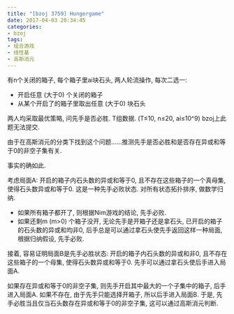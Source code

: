 ```yaml
---
title: "[bzoj 3759] Hungergame"
date: 2017-04-03 20:34:45
categories:
- bzoj
tags:
- 组合游戏
- 线性基
- 高斯消元
---
```

有n个关闭的箱子, 每个箱子里ai块石头, 两人轮流操作, 每次二选一:
- 开启任意 (大于0) 个关闭的箱子
- 从某个开启了的箱子里取出任意 (大于0) 块石头

两人均采取最优策略, 问先手是否必胜. T组数据. (T&le;10, n&le;20, ai&le;10^9)
bzoj上此题无法提交.
<!--more-->
由于在高斯消元的分类下找到这个问题......推测先手是否必胜和是否存在异或和等于0的非空子集有关.

事实的确如此.

考虑局面A: 开启的箱子内石头数的异或和等于0, 且不存在这些箱子的一个真母集, 使得石头数异或和等于0. 这是一种先手必败状态. 对所有状态拓扑排序, 做数学归纳.
- 如果所有箱子都开了, 则根据Nim游戏的结论, 先手必败.
- 如果还剩m (m&gt;0) 个箱子没开, 无论先手是开箱子还是拿石头, 已开启的箱子的石头数的异或和均非0, 后手总是可以通过拿石头使先手返回这样一种局面, 根据归纳假设, 先手必败.

接着, 容易证明局面B是先手必胜状态: 开启的箱子内石头数的异或和非0, 且不存在这些箱子的一个母集, 使得石头数异或和等于0. 先手可以通过拿石头使后手进入局面A.

如果存在异或和等于0的非空子集, 则先手开启其中最大的一个子集中的箱子, 后手进入局面A. 如果不存在, 由于先手只能选择开箱子, 所以后手进入局面B. 于是, 先手必胜当且仅当石头数存在异或和等于0的非空子集, 这可以通过高斯消元判断.